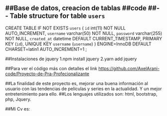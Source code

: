 ##Base de datos, creacion de tablas 
##code 
##-- Table structure for table `users`
--

CREATE TABLE IF NOT EXISTS `users` (
  `id` int(11) NOT NULL AUTO_INCREMENT,
  `username` varchar(50) NOT NULL,
  `password` varchar(255) NOT NULL,
  `created_at` datetime DEFAULT CURRENT_TIMESTAMP,
  PRIMARY KEY (`id`),
  UNIQUE KEY `username` (`username`)
) ENGINE=InnoDB DEFAULT CHARSET=latin1 AUTO_INCREMENT=1 ;

##Instalaciones de jquery 
1.npm install jquery
2.yarn add jquery

##Para ver el código más con detalles el link
https://github.com/AxelArani-code/Proyecto-de-Pra-Profecionalizante

##La finalidad de este proyecto es, mejorar una buena información al usuario con las tendencias de películas y series en la actualidad. Y un mejor entretenimiento para ello.
##Los lenguajes utilizados son: html, bootstrap, php, Jquery.

##Mi Cv es: 
